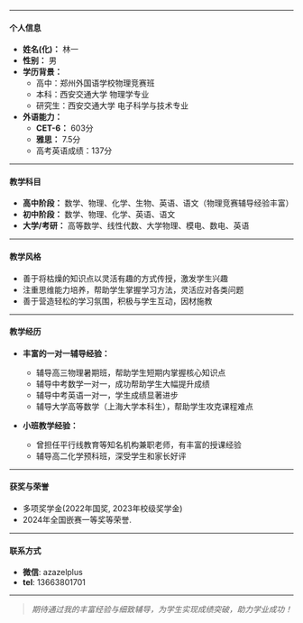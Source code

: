 

* * *

#### **个人信息**

-   **姓名(化)：** 林一
-   **性别：** 男
-   **学历背景：**
    -   高中：郑州外国语学校物理竞赛班
    -   本科：西安交通大学 物理学专业
    -   研究生：西安交通大学 电子科学与技术专业
-   **外语能力：**
    -   **CET-6：** 603分
    -   **雅思：** 7.5分
    -   高考英语成绩：137分

* * *

#### **教学科目**

-   **高中阶段：** 数学、物理、化学、生物、英语、语文（物理竞赛辅导经验丰富）
-   **初中阶段：** 数学、物理、化学、英语、语文
-   **大学/考研：** 高等数学、线性代数、大学物理、模电、数电、英语

* * *

#### **教学风格**

-   善于将枯燥的知识点以灵活有趣的方式传授，激发学生兴趣
-   注重思维能力培养，帮助学生掌握学习方法，灵活应对各类问题
-   善于营造轻松的学习氛围，积极与学生互动，因材施教

* * *

#### **教学经历**

-   **丰富的一对一辅导经验：**
    
    -   辅导高三物理暑期班，帮助学生短期内掌握核心知识点
    -   辅导中考数学一对一，成功帮助学生大幅提升成绩
    -   辅导中考英语一对一，学生成绩显著进步
    -   辅导大学高等数学（上海大学本科生），帮助学生攻克课程难点
-   **小班教学经验：**
    
    -   曾担任平行线教育等知名机构兼职老师，有丰富的授课经验
    -   辅导高二化学预科班，深受学生和家长好评

* * *

#### **获奖与荣誉**

-   多项奖学金(2022年国奖, 2023年校级奖学金)
-   2024年全国嵌赛一等奖等荣誉. 

* * *

#### **联系方式**

-   **微信**: azazelplus
-   **tel**: 13663801701

* * *

> _期待通过我的丰富经验与细致辅导，为学生实现成绩突破，助力学业成功！_
